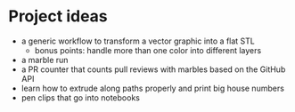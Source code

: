 # Project ideas
* a generic workflow to transform a vector graphic into a flat STL
  * bonus points: handle more than one color into different layers
* a marble run
* a PR counter that counts pull reviews with marbles based on the GitHub API
* learn how to extrude along paths properly and print big house numbers
* pen clips that go into notebooks

